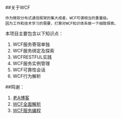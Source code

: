 ##关于WCF

 	作为微软分布式通信框架的集大成者，WCF可谓相当的重量级。
	因为工作和技术学习的需要，打算对WCF知识体系做一下细致探索。

 本项目主要包含以下知识点：

1. WCF服务寄宿单独
2. WCF服务绑定及探索
3. WCFRESTFUL实践
4. WCF服务实例管理
5. WCF可靠性会话
6. WCF行为解析


##鸣谢：


1. [老A博客](http://www.cnblogs.com/artech/ "蒋金楠博客")
2. [WCF全面解析](http://book.douban.com/subject/10733306/ "WCF全面解析")
3. [WCF服务编程](http://www.amazon.cn/WCF%E7%BC%96%E7%A8%8B-%E7%BE%8E-%E7%BD%97%E5%A8%81/dp/B00H6X6LV6/ref=sr_1_3?ie=UTF8&qid=1438660111&sr=8-3&keywords=wcf "WCF服务编程")


